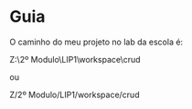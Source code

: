 # Guia

O caminho do meu projeto no lab da escola é:

Z:\2º Modulo\LIP1\workspace\crud

ou

Z/2º Modulo/LIP1/workspace/crud